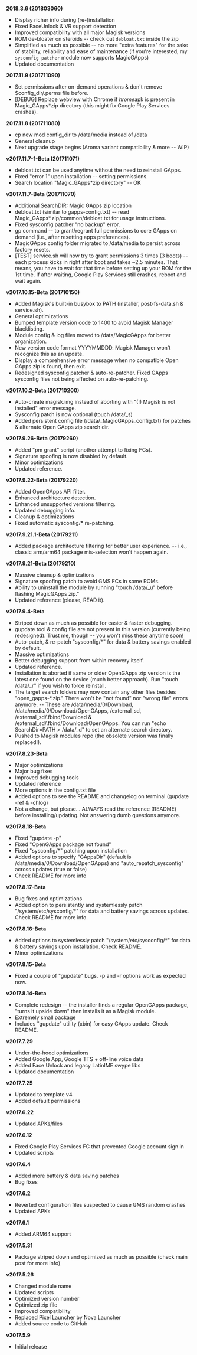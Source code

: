 **2018.3.6 (201803060)**
- Display richer info during (re-)installation
- Fixed FaceUnlock & VR support detection
- Improved compatibility with all major Magisk versions
- ROM de-bloater on steroids -- check out `debloat.txt` inside the zip
- Simplified as much as possible -- no more "extra features" for the sake of stability, reliability and ease of maintenance (if you're interested, my `sysconfig patcher` module now supports MagicGApps)
- Updated documentation

**2017.11.9 (201711090)**
- Set permissions after on-demand operations & don't remove $config_dir/.perms file before.
- [DEBUG] Replace webview with Chrome if *hrome*apk is present in Magic_GApps*zip directory (this might fix Google Play Services crashes).

**2017.11.8 (201711080)**
- cp new mod config_dir to /data/media instead of /data
- General cleanup
- Next upgrade stage begins (Aroma variant compatibility & more -- WIP)

**v2017.11.7-1-Beta (201711071)**
- debloat.txt can be used anytime without the need to reinstall GApps. 
- Fixed "error 1" upon installation -- setting permissions.
- Search location "Magic_GApps*zip directory" -- OK

**v2017.11.7-Beta (201711070)**
- Additional SearchDIR: Magic GApps zip location
- debloat.txt (similar to gapps-config.txt) -- read Magic_GApps*.zip/common/debloat.txt for usage instructions.
- Fixed sysconfig patcher "no backup" error.
- gp command -- to grant/regrant full permissions to core GApps on demand (i.e., after resetting apps preferences).
- MagicGApps config folder migrated to /data/media to persist across factory resets.
- [TEST] service.sh will now try to grant permissions 3 times (3 boots) -- each process kicks in right after boot and takes ~2.5 minutes. That means, you have to wait for that time before setting up your ROM for the 1st time. If after waiting, Google Play Services still crashes, reboot and wait again.

**v2017.10.15-Beta (201710150)**
- Added Magisk's built-in busybox to PATH (installer, post-fs-data.sh & service.sh).
- General optimizations
- Bumped template version code to 1400 to avoid Magisk Manager blacklisting.
- Module config & log files moved to /data/MagicGApps for better organization.
- New version code format YYYYMMDDD. Magisk Manager won't recognize this as an update.
- Display a comprehensive error message when no compatible Open GApps zip is found, then exit.
- Redesigned sysconfig patcher & auto-re-patcher. Fixed GApps sysconfig files not being affected on auto-re-patching.

**v2017.10.2-Beta (201710200)**
- Auto-create magisk.img instead of aborting with "(!) Magisk is not installed" error message.
- Sysconfig patch is now optional (touch /data/_s)
- Added persistent config file (/data/_MagicGApps_config.txt) for patches & alternate Open GApps zip search dir.

**v2017.9.26-Beta (20179260)**
- Added "pm grant" script (another attempt to fixing FCs).
- Signature spoofing is now disabled by default.
- Minor optimizations
- Updated reference.

**v2017.9.22-Beta (20179220)**
- Added OpenGApps API filter.
- Enhanced architecture detection.
- Enhanced unsupported versions filtering.
- Updated debugging info.
- Cleanup & optimizations
- Fixed automatic sysconfig/* re-patching.

**v2017.9.21.1-Beta (20179211)**
- Added package architecture filtering for better user experience.
-- i.e., classic arm/arm64 package mis-selection won't happen again.

**v2017.9.21-Beta (20179210)**
- Massive cleanup & optimizations
- Signature spoofing patch to avoid GMS FCs in some ROMs.
- Ability to uninstall the module by running "touch /data/_u" before flashing MagicGApps zip."
- Updated reference (please, READ it).

**v2017.9.4-Beta**
- Striped down as much as possible for easier & faster debugging.
- gupdate tool & config file are not present in this version (currently being redesigned). Trust me, though -- you won't miss these anytime soon!
- Auto-patch, & re-patch "sysconfig/*" for data & battery savings enabled by default.
- Massive optimizations
- Better debugging support from within recovery itself.
- Updated reference.
- Installation is aborted if same or older OpenGApps zip version is the latest one found on the device (much better approach). Run "touch /data/_r" if you wish to force reinstall.
- The target search folders may now contain any other files besides "open_gapps-*.zip." There won't be "not found" nor "wrong file" errors anymore.
-- These are /data/media/0/Download, /data/media/0/Download/OpenGApps, /external_sd, /external_sd/.fbind/Download & /external_sd/.fbind/Download/OpenGApps. You can run "echo SearchDir=PATH > /data/_d" to set an alternate search directory.
- Pushed to Magisk modules repo (the obsolete version was finally replaced!).

**v2017.8.23-Beta**
- Major optimizations
- Major bug fixes
- Improved debugging tools
- Updated reference
- More options in the config.txt file
- Added options to see the README and changelog on terminal (gupdate -ref & -chlog)
- Not a change, but please... ALWAYS read the reference (README) before installing/updating. Not answering dumb questions anymore. 

**v2017.8.18-Beta**
- Fixed "gupdate -p"
- Fixed "OpenGApps package not found" 
- Fixed "sysconfig/*" patching upon installation
- Added options to specify "GAppsDir" (default is /data/media/0/Download/OpenGApps) and "auto_repatch_sysconfig" across updates (true or false)
- Check README for more info 

**v2017.8.17-Beta**
- Bug fixes and optimizations
- Added option to persistently and systemlessly patch "/system/etc/sysconfig/*" for data and battery savings across updates. Check README for more info. 

**v2017.8.16-Beta**
- Added options to systemlessly patch "/system/etc/sysconfig/*" for data & battery savings upon installation. Check README.
- Minor optimizations

**v2017.8.15-Beta**
- Fixed a couple of "gupdate" bugs. -p and -r options work as expected now.

**v2017.8.14-Beta**
- Complete redesign -- the installer finds a regular OpenGApps package, "turns it upside down" then installs it as a Magisk module.
- Extremely small package
- Includes "gupdate" utility (xbin) for easy GApps update. Check README.

**v2017.7.29**
- Under-the-hood optimizations
- Added Google App, Google TTS + off-line voice data
- Added Face Unlock and legacy LatinIME swype libs
- Updated documentation

**v2017.7.25**
- Updated to template v4
- Added default permissions

**v2017.6.22**
- Updated APKs/files

**v2017.6.12**
- Fixed Google Play Services FC that prevented Google account sign in
- Updated scripts

**v2017.6.4**
- Added more battery & data saving patches
- Bug fixes

**v2017.6.2**
- Reverted configuration files suspected to cause GMS random crashes
- Updated APKs

**v2017.6.1**
- Added ARM64 support

**v2017.5.31**
- Package striped down and optimized as much as possible (check main post for more info)

**v2017.5.26**
- Changed module name 
- Updated scripts 
- Optimized version number 
- Optimized zip file
- Improved compatibility 
- Replaced Pixel Launcher by Nova Launcher 
- Added source code to GitHub

**v2017.5.9**
- Initial release
